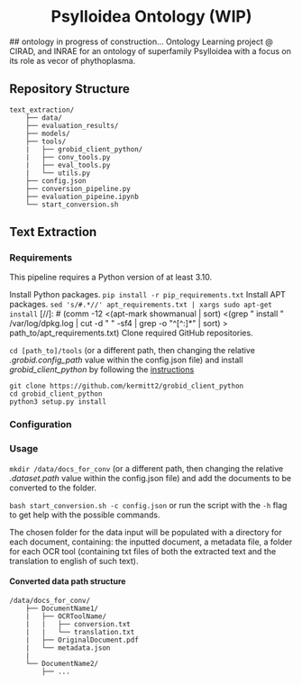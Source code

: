 <h1 align="center">Psylloidea Ontology (WIP)</h1>
## ontology in progress of construction...
Ontology Learning project @ CIRAD, and INRAE for an ontology of superfamily Psylloidea with a focus on its role as vecor of phythoplasma.

## Repository Structure

    text_extraction/
        ├── data/
        ├── evaluation_results/
        ├── models/
        ├── tools/
        |   ├── grobid_client_python/
        |   ├── conv_tools.py
        |   ├── eval_tools.py
        |   └── utils.py
        ├── config.json
        ├── conversion_pipeline.py
        ├── evaluation_pipeine.ipynb
        └── start_conversion.sh

## Text Extraction
### Requirements
This pipeline requires a Python version of at least 3.10.

Install Python packages.
```pip install -r pip_requirements.txt```
Install APT packages.
```sed 's/#.*//' apt_requirements.txt | xargs sudo apt-get install```
[//]: # (comm -12 <(apt-mark showmanual | sort) <(grep " install " /var/log/dpkg.log | cut -d " " -sf4 | grep -o "^[^:]*" | sort) > path_to/apt_requirements.txt)
Clone required GitHub repositories.

`cd [path_to]/tools` (or a different path, then changing the relative _.grobid.config_path_ value within the config.json file) and install _grobid_client_python_ by following the [instructions](https://github.com/kermitt2/grobid_client_python)
```
git clone https://github.com/kermitt2/grobid_client_python
cd grobid_client_python
python3 setup.py install
```
### Configuration


### Usage
`mkdir /data/docs_for_conv` (or a different path, then changing the relative _.dataset.path_ value within the config.json file) and add the documents to be converted to the folder. 

```bash start_conversion.sh -c config.json``` or run the script with the `-h` flag to get help with the possible commands.

The chosen folder for the data input will be populated with a directory for each document, containing: the inputted document, a metadata file, a folder for each OCR tool (containing txt files of both the extracted text and the translation to english of such text). 

#### Converted data path structure

    /data/docs_for_conv/
        ├── DocumentName1/
        |   ├── OCRToolName/
        |   |   ├── conversion.txt
        |   |   └── translation.txt
        |   ├── OriginalDocument.pdf
        |   └── metadata.json
        |
        └── DocumentName2/
            ├── ...
